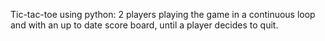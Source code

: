 Tic-tac-toe using python: 2 players playing the game in a continuous loop and with an up to date score board, until a player decides to quit.